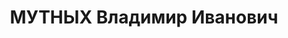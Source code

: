 ---
title: МУТНЫХ Владимир Иванович
description: "Род. в 1895, член ВКП(б) с 1918. Начальник Центрального Дома Красной\
  \ Армии, бригадный комиссар, директор Государственного Академического Большого Театра\
  \ \n  Арестован 20.04.1937. Приговор: ВК ВС СССР, 25.11.1937 – ВМН. Расстрелян 25.11.1937.\
  \ \n  Реабилитирован 15.08.1956"
---